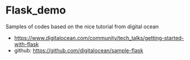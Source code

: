 # Flask_demo

Samples of codes based on the nice tutorial from digital ocean

+ https://www.digitalocean.com/community/tech_talks/getting-started-with-flask
+ github: https://github.com/digitalocean/sample-flask